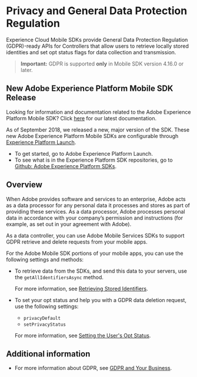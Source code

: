 # Privacy and General Data Protection Regulation

Experience Cloud Mobile SDKs provide General Data Protection Regulation (GDPR)-ready APIs for Controllers that allow users to retrieve locally stored identities and set opt status flags for data collection and transmission.

> **Important:** GDPR is supported **only** in Mobile SDK version 4.16.0 or later.

## New Adobe Experience Platform Mobile SDK Release

Looking for information and documentation related to the Adobe Experience Platform Mobile SDK? Click [here](https://aep-sdks.gitbook.io/docs/) for our latest documentation.

As of September 2018, we released a new, major version of the SDK. These new Adobe Experience Platform Mobile SDKs are configurable through [Experience Platform Launch](https://www.adobe.com/experience-platform/launch.html).

* To get started, go to Adobe Experience Platform Launch.
* To see what is in the Experience Platform SDK repositories, go to [Github: Adobe Experience Platform SDKs](https://github.com/Adobe-Marketing-Cloud/acp-sdks).

## Overview

When Adobe provides software and services to an enterprise, Adobe acts as a data processor for any personal data it processes and stores as part of providing these services. As a data processor, Adobe processes personal data in accordance with your company’s permission and instructions (for example, as set out in your agreement with Adobe).

As a data controller, you can use Adobe Mobile Services SDKs to support GDPR retrieve and delete requests from your mobile apps.

For the Adobe Mobile SDK portions of your mobile apps, you can use the following settings and methods:

* To retrieve data from the SDKs, and send this data to your servers, use the `getAllIdentifiersAsync` method.

  For more information, see [Retrieving Stored Identifiers](/docs/ios/c-mob-privacy-gdpr-ios/c-mob-gdpr-ret-stored-ids-ios.md). 

* To set your opt status and help you with a GDPR data deletion request, use the following settings:

  * `privacyDefault` 
  * `setPrivacyStatus`

  For more information, see [Setting the User's Opt Status](/docs/ios/c-mob-privacy-gdpr-ios/privacy.md).

## Additional information

* For more information about GDPR, see [GDPR and Your Business](https://www.adobe.com/privacy/general-data-protection-regulation.html).
